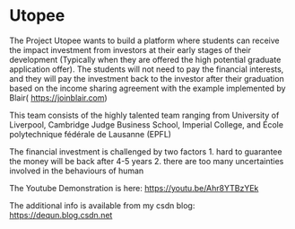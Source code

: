 # Utopee
The Project Utopee wants to build a platform where students can receive the impact investment from investors at their early stages of their development (Typically when they are offered the high potential graduate application offer). The students will not need to pay the financial interests, and they will pay the investment back to the investor after their graduation based on the income sharing agreement with the example implemented by Blair( https://joinblair.com)  


This team consists of the highly talented team ranging from University of Liverpool, Cambridge Judge Business School, Imperial College, and École polytechnique fédérale de Lausanne (EPFL)  


The financial investment is challenged by two factors 1. hard to guarantee the money will be back after 4-5 years 2. there are too many uncertainties involved in the behaviours of human

The Youtube Demonstration is here: https://youtu.be/Ahr8YTBzYEk

The additional info is available from my csdn blog: https://dequn.blog.csdn.net
